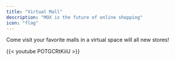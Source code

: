 ```yaml
---
title: "Virtual Mall"
description: "MOX is the future of online shopping"
icon: "flag"
---
```

Come visit your favorite malls in a virtual space will all new stores!

 {{< youtube POTGCRtKiiU >}}
